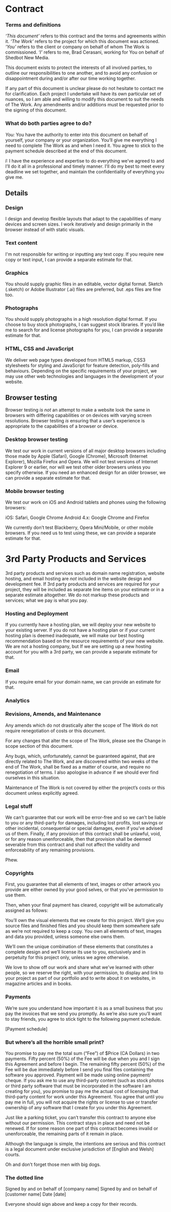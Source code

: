 # Contract 

### Terms and definitions

*‘This document’* refers to this contract and the terms and agreements within it.
*‘The Work’* refers to the project for which this document was actioned.
*‘You’* refers to the client or company on behalf of whom The Work is commissioned.
*‘I’* refers to me, Brad Cerasani, working for You on behalf of Shedbot New Media.

This document exists to protect the interests of all involved parties, to outline our responsibilities to one another, and to avoid any confusion or disappointment during and/or after our time working together. 

If any part of this document is unclear please do not hesitate to contact me for clarification. Each project I undertake will have its own particular set of nuances, so I am able and willing to modify this document to suit the needs of The Work. Any amendments and/or additions must be requested prior to the signing of this document.

### What do both parties agree to do? 

*You:* You have the authority to enter into this document on behalf of yourself, your company or your organization. You’ll give me everything I need to complete The Work as and when I need it. You agree to stick to the payment schedule described at the end of this document.

*I:* I have the experience and expertise to do everything we’ve agreed to and I’ll do it all in a professional and timely manner. I'll do my best to meet every deadline we set together, and maintain the confidentiality of everything you give me.

## Details 

### Design 

I design and develop flexible layouts that adapt to the capabilities of many devices and screen sizes. I work iteratively and design primarily in the browser instead of with static visuals.

### Text content 

I'm not responsible for writing or inputting any text copy. If you require new copy or text input, I can provide a separate estimate for that.

### Graphics

You should supply graphic files in an editable, vector digital format. Sketch (.sketch) or Adobe Illustrator (.ai) files are preferred, but .eps files are fine too.

### Photographs 

You should supply photographs in a high resolution digital format. If you choose to buy stock photographs, I can suggest stock libraries. If you’d like me to search for and license photographs for you, I can provide a separate estimate for that.

### HTML, CSS and JavaScript

We deliver web page types developed from HTML5 markup, CSS3 stylesheets for styling and JavaScript for feature detection, poly-fills and behaviours. Depending on the specific requirements of your project, we may use other web technologies and languages in the development of your website.

## Browser testing

Browser testing _is not_ an attempt to make a website look the same in browsers with differing capabilities or on devices with varying screen resolutions. Browser testing _is_ ensuring that a user’s experience is appropriate to the capabilities of a browser or device.

### Desktop browser testing

We test our work in current versions of all major desktop browsers including those made by Apple (Safari), Google (Chrome), Microsoft (Internet Explorer), Mozilla Firefox and Opera. We will not test versions of Internet Explorer 9 or earlier, nor will we test other older browsers unless you specify otherwise. If you need an enhanced design for an older browser, we can provide a separate estimate for that.

### Mobile browser testing

We test our work on iOS and Android tablets and phones using the following browsers: 

iOS: Safari, Google Chrome 
Android 4.x: Google Chrome and Firefox

We currently don’t test Blackberry, Opera Mini/Mobile, or other mobile browsers. If you need us to test using these, we can provide a separate estimate for that.

# 3rd Party Products and Services

3rd party products and services such as domain name registration, website hosting, and email hosting are _not_ included in the website design and development fee. If 3rd party products and services are required for your project, they will be included as separate line items on your estimate or in a separate estimate altogether. We do not markup these products and services; what we pay is what you pay.

### Hosting and Deployment

If you currently have a hosting plan, we will deploy your new website to your existing server. If you do not have a hosting plan or if your current hosting plan is deemed inadequate, we will make our best hosting recommendation based on the resource requirements of your new website. We are not a hosting company, but If we are setting up a new hosting account for you with a 3rd party, we can provide a separate estimate for that.

### Email

If you require email for your domain name, we can provide an estimate for that.

### Analytics



### Revisions, Amends, and Maintenance

Any amends which do not drastically alter the scope of The Work do not require renegotiation of costs or this document.

For any changes that alter the scope of The Work, please see the Change in scope section of this document.

Any bugs, which, unfortunately, cannot be guaranteed against, that are directly related to The Work, and are discovered within two weeks of the end of The Work, shall be fixed as a matter of course, and require no renegotiation of terms. I also apologise in advance if we should ever find ourselves in this situation.

Maintenance of The Work is not covered by either the project’s costs or this document unless explicitly agreed. 

### Legal stuff 

We can’t guarantee that our work will be error-free and so we can’t be liable to you or any third-party for damages, including lost profits, lost savings or other incidental, consequential or special damages, even if you’ve advised us of them. Finally, if any provision of this contract shall be unlawful, void, or for any reason unenforceable, then that provision shall be deemed severable from this contract and shall not affect the validity and enforceability of any remaining provisions.
 
Phew.

### Copyrights 

First, you guarantee that all elements of text, images or other artwork you provide are either owned by your good selves, or that you’ve permission to use them.

Then, when your final payment has cleared, copyright will be automatically assigned as follows:

You’ll own the visual elements that we create for this project. We’ll give you source files and finished files and you should keep them somewhere safe as we’re not required to keep a copy. You own all elements of text, images and data you provided, unless someone else owns them. 

We’ll own the unique combination of these elements that constitutes a complete design and we’ll license its use to you, exclusively and in perpetuity for this project only, unless we agree otherwise.

We love to show off our work and share what we’ve learned with other people, so we reserve the right, with your permission, to display and link to your project as part of our portfolio and to write about it on websites, in magazine articles and in books.

### Payments 

We’re sure you understand how important it is as a small business that you pay the invoices that we send you promptly. As we’re also sure you’ll want to stay friends, you agree to stick tight to the following payment schedule.

[Payment schedule]

### But where’s all the horrible small print? 

You promise to pay me the total sum (“Fee”) of $Price (CA Dollars) in two payments. Fifty percent (50%) of the Fee will be due when you and I sign this Agreement and before I begin. The remaining fifty percent (50%) of the Fee will be due immediately before I send you final files containing the software you approved. Payment will be made using online payment/ cheque.  If you ask me to use any third-party content (such as stock photos or third party software that must be incorporated in the software I am creating for you), you promise to pay me the actual cost of licensing that third-party content for work under this Agreement. You agree that until you pay me in full, you will not acquire the rights or license to use or transfer ownership of any software that I create for you under this Agreement.

Just like a parking ticket, you can’t transfer this contract to anyone else without our permission. This contract stays in place and need not be renewed. If for some reason one part of this contract becomes invalid or unenforceable, the remaining parts of it remain in place. 

Although the language is simple, the intentions are serious and this contract is a legal document under exclusive jurisdiction of [English and Welsh] courts. 

Oh and don’t forget those men with big dogs.

### The dotted line 

Signed by and on behalf of [company name] 
Signed by and on behalf of [customer name] 
Date [date]

Everyone should sign above and keep a copy for their records.  